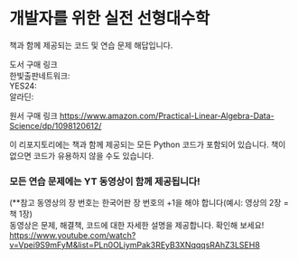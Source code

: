 # 개발자를 위한 실전 선형대수학
책과 함께 제공되는 코드 및 연습 문제 해답입니다. 

도서 구매 링크
<br>
한빛출판네트워크:
<br>
YES24: 
<br>
알라딘:
<br>

원서 구매 링크
https://www.amazon.com/Practical-Linear-Algebra-Data-Science/dp/1098120612/

이 리포지토리에는 책과 함께 제공되는 모든 Python 코드가 포함되어 있습니다. 책이 없으면 코드가 유용하지 않을 수도 있습니다.

### 모든 연습 문제에는 YT 동영상이 함께 제공됩니다!
(**참고 동영상의 장 번호는 한국어판 장 번호의 +1을 해야 합니다(예시: 영상의 2장 = 책 1장)
<br>
동영상은 문제, 해결책, 코드에 대한 자세한 설명을 제공합니다. 확인해 보세요!
https://www.youtube.com/watch?v=Vpei9S9mFyM&list=PLn0OLiymPak3REyB3XNqqqsRAhZ3LSEH8
